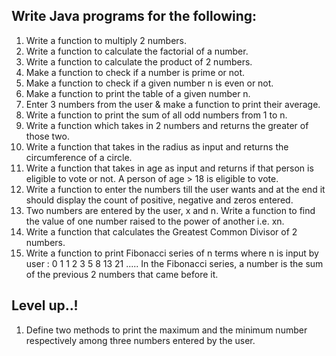 ## Write Java programs for the following:

1. Write a function to multiply 2 numbers.
2. Write a function to calculate the factorial of a number.
3. Write a function to calculate the product of 2 numbers.
4. Make a function to check if a number is prime or not.
5. Make a function to check if a given number n is even or not.
6. Make a function to print the table of a given number n.
7. Enter 3 numbers from the user & make a function to print their average.
8. Write a function to print the sum of all odd numbers from 1 to n.
9. Write a function which takes in 2 numbers and returns the greater of those two.
10. Write a function that takes in the radius as input and returns the circumference of a circle.
11. Write a function that takes in age as input and returns if that person is eligible to vote or not. A person of age > 18 is eligible to vote.
12. Write a function to enter the numbers till the user wants and at the end it should display the count of positive, negative and zeros entered. 
13. Two numbers are entered by the user, x and n. Write a function to find the value of one number raised to the power of another i.e. xn.
14. Write a function that calculates the Greatest Common Divisor of 2 numbers.
15. Write a function to print Fibonacci series of n terms where n is input by user :
0 1 1 2 3 5 8 13 21 ..... In the Fibonacci series, a number is the sum of the previous 2 numbers that came before it.

## Level up..!

1. Define two methods to print the maximum and the minimum number respectively among three numbers entered by the user.
